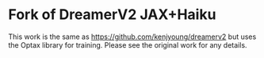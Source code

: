 # Fork of DreamerV2 JAX+Haiku

This work is the same as https://github.com/kenjyoung/dreamerv2 but uses the Optax library for training.
Please see the original work for any details.